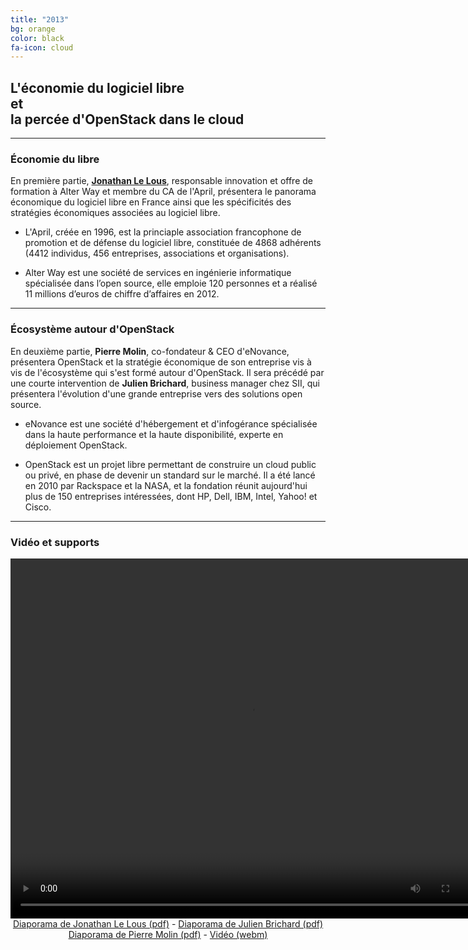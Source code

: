 ```yaml
---
title: "2013"
bg: orange
color: black
fa-icon: cloud
---
```


## L'économie du logiciel libre<br>et<br>la percée d'OpenStack dans le cloud

-------------------------

### Économie du libre

En première partie, **[Jonathan Le Lous](http://blog.itnservice.net/)**, responsable innovation et offre de formation à Alter Way et membre du CA de l'April, présentera le panorama économique du logiciel libre en France ainsi que les spécificités des stratégies économiques associées au logiciel libre.

- L'April, créée en 1996, est la princiaple association francophone de promotion et de défense du logiciel libre, constituée de 4868 adhérents (4412 individus, 456 entreprises, associations et organisations).

- Alter Way est une société de services en ingénierie informatique spécialisée dans l’open source, elle emploie 120 personnes et a réalisé 11 millions d’euros de chiffre d’affaires en 2012.

-------------------------

### Écosystème autour d'OpenStack

En deuxième partie, **Pierre Molin**, co-fondateur & CEO d'eNovance, présentera OpenStack et la stratégie économique de son entreprise vis à vis de l'écosystème qui s'est formé autour d'OpenStack. Il sera précédé par une courte intervention de **Julien Brichard**, business manager chez SII, qui présentera l'évolution d'une grande entreprise vers des solutions open source.

- eNovance est une société d'hébergement et d'infogérance spécialisée dans la haute performance et la haute disponibilité, experte en déploiement OpenStack.

- OpenStack est un projet libre permettant de construire un cloud public ou privé, en phase de devenir un standard sur le marché. Il a été lancé en 2010 par Rackspace et la NASA, et la fondation réunit aujourd'hui plus de 150 entreprises intéressées, dont HP, Dell, IBM, Intel, Yahoo! et Cisco.

-------------------------

### Vidéo et supports

<center>
<video width="768" height="576" controls="controls">
<source src="https://conference.minet.net/resources/2013/videos/conf-2013-slides.mp4" type="video/mp4" />
<source src="https://conference.minet.net/resources/2013/videos/conf-2013-slides.webm" type="video/webm" />Un lien de téléchargement est disponible ci-dessous.
</video>
<br>
<a href="https://conference.minet.net/resources/2013/april-alterway-minet-2013.pdf">Diaporama de Jonathan Le Lous (pdf)</a>
- <a href="https://conference.minet.net/resources/2013/sii-minet-2013.pdf">Diaporama de Julien Brichard (pdf)</a>
<br><a href="https://conference.minet.net/resources/2013/enovance-minet-2013.pdf">Diaporama de Pierre Molin (pdf)</a>
- <a href="https://conference.minet.net/resources/2011/zacchiroli-minet-2011.webm">Vidéo (webm)</a>

</center>
